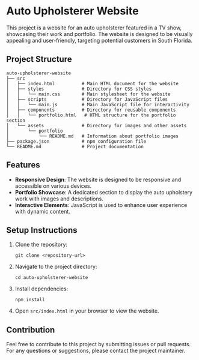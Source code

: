 # Auto Upholsterer Website

This project is a website for an auto upholsterer featured in a TV show, showcasing their work and portfolio. The website is designed to be visually appealing and user-friendly, targeting potential customers in South Florida.

## Project Structure

```
auto-upholsterer-website
├── src
│   ├── index.html          # Main HTML document for the website
│   ├── styles              # Directory for CSS styles
│   │   └── main.css        # Main stylesheet for the website
│   ├── scripts             # Directory for JavaScript files
│   │   └── main.js         # Main JavaScript file for interactivity
│   ├── components          # Directory for reusable components
│   │   └── portfolio.html   # HTML structure for the portfolio section
│   └── assets              # Directory for images and other assets
│       └── portfolio
│           └── README.md   # Information about portfolio images
├── package.json            # npm configuration file
└── README.md               # Project documentation
```

## Features

- **Responsive Design**: The website is designed to be responsive and accessible on various devices.
- **Portfolio Showcase**: A dedicated section to display the auto upholstery work with images and descriptions.
- **Interactive Elements**: JavaScript is used to enhance user experience with dynamic content.

## Setup Instructions

1. Clone the repository:
   ```
   git clone <repository-url>
   ```

2. Navigate to the project directory:
   ```
   cd auto-upholsterer-website
   ```

3. Install dependencies:
   ```
   npm install
   ```

4. Open `src/index.html` in your browser to view the website.

## Contribution

Feel free to contribute to this project by submitting issues or pull requests. For any questions or suggestions, please contact the project maintainer.